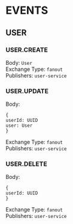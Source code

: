 # EVENTS
## USER
### USER.CREATE  
Body: `User`   
Exchange Type: `fanout`  
Publishers: `user-service`  
### USER.UPDATE
Body:  
```  
{
userId: UUID   
user: User  
}  
```  
Exchange Type: `fanout`  
Publishers: `user-service`  
### USER.DELETE
Body:  
```  
{
userId: UUID    
}  
```  
Exchange Type: `fanout`  
Publishers: `user-service`  
